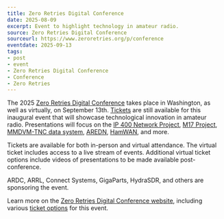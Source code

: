 ```yaml
---
title: Zero Retries Digital Conference
date: 2025-08-09
excerpt: Event to highlight technology in amateur radio.
source: Zero Retries Digital Conference
sourceurl: https://www.zeroretries.org/p/conference
eventdate: 2025-09-13
tags:
- post
- event
- Zero Retries Digital Conference
- Conference
- Zero Retries
---
```

The 2025 [Zero Retries Digital Conference](https://www.zeroretries.org/p/conference) takes place in Washington, as well as virtually, on September 13th. [Tickets](https://lp.constantcontactpages.com/ev/reg/7852x9m) are still available for this inaugural event that will showcase technological innovation in amateur radio. Presentations will focus on the [IP 400 Network Project](https://ip400.adrcs.org/), [M17 Project](https://m17project.org/), [MMDVM-TNC data system](https://github.com/g4klx/MMDVM-TNC), [AREDN](https://www.arednmesh.org/), [HamWAN](https://hamwan.org/), and more. 

Tickets are available for both in-person and virtual attendance. The virtual ticket includes access to a live stream of events. Additional virtual ticket options include videos of presentations to be made available post-conference. 

ARDC, ARRL, Connect Systems, GigaParts, HydraSDR, and others are sponsoring the event.

Learn more on the [Zero Retries Digital Conference website](https://www.zeroretries.org/p/conference), including various [ticket options](https://lp.constantcontactpages.com/ev/reg/7852x9m) for this event.